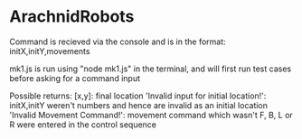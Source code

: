 # ArachnidRobots

Command is recieved via the console and is in the format: initX,initY,movements

mk1.js is run using "node mk1.js" in the terminal, and will first run test cases before asking for a command input

Possible returns:
[x,y]: final location
'Invalid input for initial location!': initX,initY weren't numbers and hence are invalid as an initial location
'Invalid Movement Command!': movement command which wasn't F, B, L or R were entered in the control sequence
